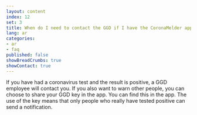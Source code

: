 ```yaml
---
layout: content
index: 12
set: 3
title: When do I need to contact the GGD if I have the CoronaMelder app on my phone?
lang: ar
categories:
- ar
- faq
published: false
showBreadCrumbs: true
showContact: true
---
```


If you have had a coronavirus test and the result is positive, a GGD employee will contact you.
If you also want to warn other people, you can choose to share your GGD key in the app. You can find this in the app. The use of the key means that only people who really have tested positive can send a notification.
  

